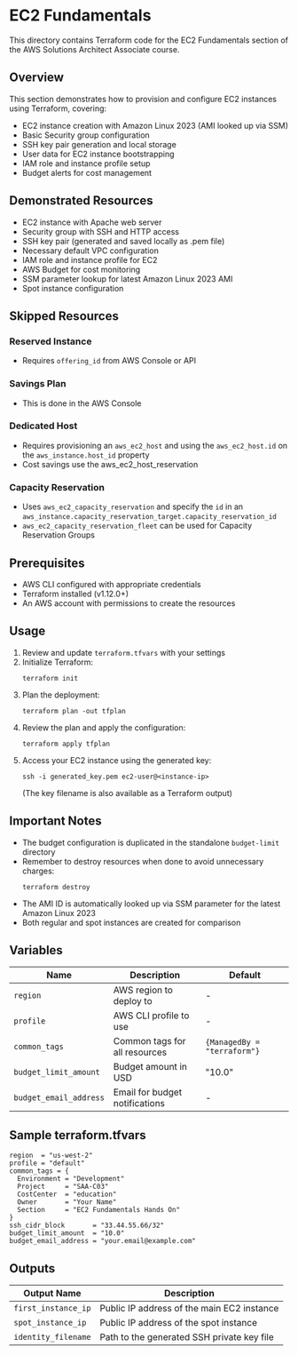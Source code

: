 # EC2 Fundamentals

This directory contains Terraform code for the EC2 Fundamentals section of the AWS Solutions Architect Associate course.

## Overview

This section demonstrates how to provision and configure EC2 instances using Terraform, covering:

- EC2 instance creation with Amazon Linux 2023 (AMI looked up via SSM)
- Basic Security group configuration
- SSH key pair generation and local storage
- User data for EC2 instance bootstrapping
- IAM role and instance profile setup
- Budget alerts for cost management

## Demonstrated Resources

- EC2 instance with Apache web server
- Security group with SSH and HTTP access
- SSH key pair (generated and saved locally as .pem file)
- Necessary default VPC configuration
- IAM role and instance profile for EC2
- AWS Budget for cost monitoring
- SSM parameter lookup for latest Amazon Linux 2023 AMI
- Spot instance configuration

## Skipped Resources

### Reserved Instance
  - Requires `offering_id` from AWS Console or API
### Savings Plan
  - This is done in the AWS Console
### Dedicated Host
  - Requires provisioning an `aws_ec2_host` and using the `aws_ec2_host.id` on the `aws_instance.host_id` property
  - Cost savings use the aws_ec2_host_reservation 
### Capacity Reservation
- Uses `aws_ec2_capacity_reservation` and specify the `id` in an `aws_instance.capacity_reservation_target.capacity_reservation_id`
- `aws_ec2_capacity_reservation_fleet` can be used for Capacity Reservation Groups

## Prerequisites

- AWS CLI configured with appropriate credentials
- Terraform installed (v1.12.0+)
- An AWS account with permissions to create the resources

## Usage

1. Review and update `terraform.tfvars` with your settings
2. Initialize Terraform:
   ```
   terraform init
   ```
3. Plan the deployment:
   ```
   terraform plan -out tfplan
   ```
4. Review the plan and apply the configuration:
   ```
   terraform apply tfplan
   ```
5. Access your EC2 instance using the generated key:
   ```
   ssh -i generated_key.pem ec2-user@<instance-ip>
   ```
   (The key filename is also available as a Terraform output)

## Important Notes

- The budget configuration is duplicated in the standalone `budget-limit` directory
- Remember to destroy resources when done to avoid unnecessary charges:
  ```
  terraform destroy
  ```
- The AMI ID is automatically looked up via SSM parameter for the latest Amazon Linux 2023
- Both regular and spot instances are created for comparison

## Variables

| Name                   | Description                    | Default                     |
|------------------------|--------------------------------|-----------------------------|
| `region`               | AWS region to deploy to        | -                           |
| `profile`              | AWS CLI profile to use         | -                           |
| `common_tags`          | Common tags for all resources  | `{ManagedBy = "terraform"}` |
| `budget_limit_amount`  | Budget amount in USD           | "10.0"                      |
| `budget_email_address` | Email for budget notifications | -                           |


## Sample terraform.tfvars

```hcl
region  = "us-west-2"
profile = "default"
common_tags = {
  Environment = "Development"
  Project     = "SAA-C03"
  CostCenter  = "education"
  Owner       = "Your Name"
  Section     = "EC2 Fundamentals Hands On"
}
ssh_cidr_block       = "33.44.55.66/32"
budget_limit_amount  = "10.0"
budget_email_address = "your.email@example.com"
```

## Outputs

| Output Name         | Description                                |
|---------------------|--------------------------------------------|
| `first_instance_ip` | Public IP address of the main EC2 instance |
| `spot_instance_ip`  | Public IP address of the spot instance     |
| `identity_filename` | Path to the generated SSH private key file |